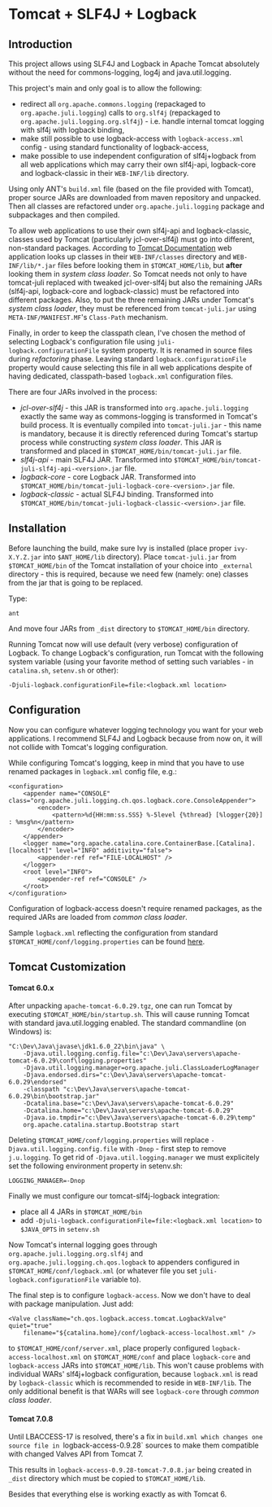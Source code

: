 # Tomcat + SLF4J + Logback #

## Introduction ##

This project allows using SLF4J and Logback in Apache Tomcat absolutely without
the need for commons-logging, log4j and java.util.logging.

This project's main and only goal is to allow the following:

* redirect all `org.apache.commons.logging` (repackaged to
  `org.apache.juli.logging`) calls to `org.slf4j` (repackaged to
  `org.apache.juli.logging.org.slf4j`) - i.e. handle internal tomcat logging
  with slf4j with logback binding,
* make still possible to use logback-access with `logback-access.xml` config -
  using standard functionality of logback-access,
* make possible to use independent configuration of slf4j+logback from all web
  applications which may carry their own slf4j-api, logback-core and
  logback-classic in their `WEB-INF/lib` directory.

Using only ANT's `build.xml` file (based on the file provided with Tomcat),
proper source JARs are downloaded from maven repository and unpacked. Then all
classes are refactored under `org.apache.juli.logging` package and subpackages
and then compiled.

To allow web applications to use their own slf4j-api and logback-classic,
classes used by Tomcat (particularly jcl-over-slf4j) must go into different,
non-standard packages. According to [Tomcat
Documentation](http://tomcat.apache.org/tomcat-7.0-doc/class-loader-howto.html#Class_Loader_Definitions)
web application looks up classes in their `WEB-INF/classes` directory and
`WEB-INF/lib/*.jar` files before looking them in `$TOMCAT_HOME/lib`, but
**after** looking them in _system class loader_. So Tomcat needs not only to
have tomcat-juli replaced with tweaked jcl-over-slf4j but also the remaining
JARs (slf4j-api, logback-core and logback-classic) must be refactored into
different packages. Also, to put the three remaining JARs under Tomcat's _system
class loader_, they must be referenced from `tomcat-juli.jar` using
`META-INF/MANIFEST.MF`'s `Class-Path` mechanism.

Finally, in order to keep the classpath clean, I've chosen the method of
selecting Logback's configuration file using `juli-logback.configurationFile`
system property. It is renamed in source files during _refactoring_ phase.
Leaving standard `logback.configurationFile` property would cause selecting this
file in all web applications despite of having dedicated, classpath-based
`logback.xml` configuration files.

There are four JARs involved in the process:

* *jcl-over-slf4j* - this JAR is transformed into `org.apache.juli.logging`
  exactly the same way as commons-logging is transformed in Tomcat's build
  process. It is eventually compiled into `tomcat-juli.jar` - this name is
  mandatory, because it is directly referenced during Tomcat's startup process
  while constructing _system class loader_. This JAR is transformed and placed
  in `$TOMCAT_HOME/bin/tomcat-juli.jar` file.
* *slf4j-api* - main SLF4J JAR. Transformed into
  `$TOMCAT_HOME/bin/tomcat-juli-slf4j-api-<version>.jar` file.
* *logback-core* - core Logback JAR. Transformed into
  `$TOMCAT_HOME/bin/tomcat-juli-logback-core-<version>.jar` file.
* *logback-classic* - actual SLF4J binding. Transformed into
  `$TOMCAT_HOME/bin/tomcat-juli-logback-classic-<version>.jar` file.


## Installation ##

Before launching the build, make sure Ivy is installed (place proper
`ivy-X.Y.Z.jar` into `$ANT_HOME/lib` directory). Place `tomcat-juli.jar` from
`$TOMCAT_HOME/bin` of the Tomcat installation of your choice into `_external`
directory - this is required, because we need few (namely: one) classes from the
jar that is going to be replaced.

Type:

	ant

And move four JARs from `_dist` directory to `$TOMCAT_HOME/bin` directory.

Running Tomcat now will use default (very verbose) configuration of Logback. To
change Logback's configuration, run Tomcat with the following system variable
(using your favorite method of setting such variables - in `catalina.sh`,
`setenv.sh` or other):

	-Djuli-logback.configurationFile=file:<logback.xml location>


## Configuration ##

Now you can configure whatever logging technology you want for your web
applications. I recommend SLF4J and Logback because from now on, it will not
collide with Tomcat's logging configuration.

While configuring Tomcat's logging, keep in mind that you have to use renamed
packages in `logback.xml` config file, e.g.:

	<configuration>
		<appender name="CONSOLE" class="org.apache.juli.logging.ch.qos.logback.core.ConsoleAppender">
			<encoder>
				<pattern>%d{HH:mm:ss.SSS} %-5level {%thread} [%logger{20}] : %msg%n</pattern>
			</encoder>
		</appender>
		<logger name="org.apache.catalina.core.ContainerBase.[Catalina].[localhost]" level="INFO" additivity="false">
			<appender-ref ref="FILE-LOCALHOST" />
		</logger>
		<root level="INFO">
			<appender-ref ref="CONSOLE" />
		</root>
	</configuration>

Configuration of logback-access doesn't require renamed packages, as the
required JARs are loaded from _common class loader_.

Sample `logback.xml` reflecting the configuration from standard
`$TOMCAT_HOME/conf/logging.properties` can be found
[here](https://github.com/grgrzybek/tomcat-slf4j-logback/blob/master/sample/tomcat-logback.xml).


## Tomcat Customization ##

#### Tomcat 6.0.x ####

After unpacking `apache-tomcat-6.0.29.tgz`, one can run Tomcat by executing
`$TOMCAT_HOME/bin/startup.sh`. This will cause running Tomcat with standard
java.util.logging enabled. The standard commandline (on Windows) is:

	"C:\Dev\Java\javase\jdk1.6.0_22\bin\java" \
		-Djava.util.logging.config.file="c:\Dev\Java\servers\apache-tomcat-6.0.29\conf\logging.properties"
		-Djava.util.logging.manager=org.apache.juli.ClassLoaderLogManager
		-Djava.endorsed.dirs="c:\Dev\Java\servers\apache-tomcat-6.0.29\endorsed"
		-classpath "c:\Dev\Java\servers\apache-tomcat-6.0.29\bin\bootstrap.jar"
		-Dcatalina.base="c:\Dev\Java\servers\apache-tomcat-6.0.29"
		-Dcatalina.home="c:\Dev\Java\servers\apache-tomcat-6.0.29"
		-Djava.io.tmpdir="c:\Dev\Java\servers\apache-tomcat-6.0.29\temp"
		org.apache.catalina.startup.Bootstrap start

Deleting `$TOMCAT_HOME/conf/logging.properties` will replace
`-Djava.util.logging.config.file` with `-Dnop` - first step to remove
`j.u.logging`. To get rid of `-Djava.util.logging.manager` we must explicitely set
the following environment property in setenv.sh:

	LOGGING_MANAGER=-Dnop

Finally we must configure our tomcat-slf4j-logback integration:

* place all 4 JARs in `$TOMCAT_HOME/bin`
* add `-Djuli-logback.configurationFile=file:<logback.xml location>` to
  `$JAVA_OPTS` in `setenv.sh`

Now Tomcat's internal logging goes through `org.apache.juli.logging.org.slf4j`
and `org.apache.juli.logging.ch.qos.logback` to appenders configured in
`$TOMCAT_HOME/conf/logback.xml` (or whatever file you set
`juli-logback.configurationFile` variable to).

The final step is to configure `logback-access`. Now we don't have to deal with
package manipulation. Just add:

	<Valve className="ch.qos.logback.access.tomcat.LogbackValve" quiet="true"
		filename="${catalina.home}/conf/logback-access-localhost.xml" />

to `$TOMCAT_HOME/conf/server.xml`, place properly configured
`logback-access-localhost.xml` on `$TOMCAT_HOME/conf` and place `logback-core`
and `logback-access` JARs into `$TOMCAT_HOME/lib`. This won't cause problems
with individual WARs' slf4j+logback configuration, because `logback.xml` is read
by `logback-classic` which is recommended to reside in `WEB-INF/lib`. The only
additional benefit is that WARs will see `logback-core` through _common class
loader_.

#### Tomcat 7.0.8 ####

Until LBACCESS-17 is resolved, there's a fix in `build.xml which changes one
source file in `logback-access-0.9.28` sources to make them compatible with
changed Valves API from Tomcat 7.

This results in `logback-access-0.9.28-tomcat-7.0.8.jar` being created in
`_dist` directory which must be copied to `$TOMCAT_HOME/lib`.

Besides that everything else is working exactly as with Tomcat 6.
